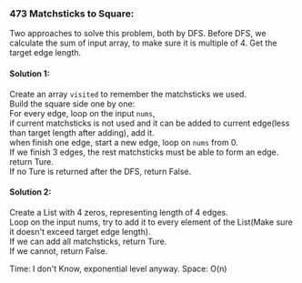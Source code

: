 ### 473 Matchsticks to Square:
Two approaches to solve this problem, both by DFS.
Before DFS, we calculate the sum of input array, 
to make sure it is multiple of 4. Get the target edge length.

#### Solution 1:
Create an array `visited` to remember the matchsticks we used.  
Build the square side one by one:  
For every edge, loop on the input `nums`,  
if current matchsticks is not used and it can be added to current edge(less than target length after adding), add it.  
when finish one edge, start a new edge, loop on `nums` from 0.  
If we finish 3 edges, the rest matchsticks must be able to form an edge. return Ture.  
If no Ture is returned after the DFS, return False.

#### Solution 2:
Create a List with 4 zeros, representing length of 4 edges.  
Loop on the input nums, try to add it to every element of the List(Make sure it doesn't exceed target edge length).  
If we can add all matchsticks, return Ture.  
If we cannot, return False.  
  
Time: I don't Know, exponential level anyway. 
Space: O(n)